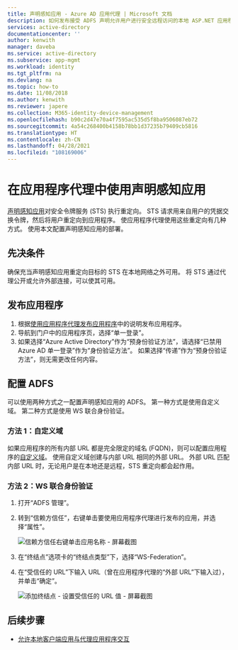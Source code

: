 ```yaml
---
title: 声明感知应用 - Azure AD 应用代理 | Microsoft 文档
description: 如何发布接受 ADFS 声明允许用户进行安全远程访问的本地 ASP.NET 应用程序。
services: active-directory
documentationcenter: ''
author: kenwith
manager: daveba
ms.service: active-directory
ms.subservice: app-mgmt
ms.workload: identity
ms.tgt_pltfrm: na
ms.devlang: na
ms.topic: how-to
ms.date: 11/08/2018
ms.author: kenwith
ms.reviewer: japere
ms.collection: M365-identity-device-management
ms.openlocfilehash: b90c2d47e70a4f7595ac535d5f8ba9506087eb72
ms.sourcegitcommit: 4a54c268400b4158b78bb1d37235b79409cb5816
ms.translationtype: HT
ms.contentlocale: zh-CN
ms.lasthandoff: 04/28/2021
ms.locfileid: "108169006"
---
```

# <a name="working-with-claims-aware-apps-in-application-proxy"></a>在应用程序代理中使用声明感知应用
[声明感知应用](/previous-versions/windows/desktop/legacy/bb736227(v=vs.85))对安全令牌服务 (STS) 执行重定向。 STS 请求用来自用户的凭据交换令牌，然后将用户重定向到应用程序。 使应用程序代理使用这些重定向有几种方式。 使用本文配置声明感知应用的部署。 

## <a name="prerequisites"></a>先决条件
确保充当声明感知应用重定向目标的 STS 在本地网络之外可用。 将 STS 通过代理公开或允许外部连接，可以使其可用。 

## <a name="publish-your-application"></a>发布应用程序

1. 根据[使用应用程序代理发布应用程序](application-proxy-add-on-premises-application.md)中的说明发布应用程序。
2. 导航到门户中的应用程序页，选择“单一登录”。
3. 如果选择“Azure Active Directory”作为“预身份验证方法”，请选择“已禁用 Azure AD 单一登录”作为“身份验证方法”。 如果选择“传递”作为“预身份验证方法”，则无需更改任何内容。

## <a name="configure-adfs"></a>配置 ADFS

可以使用两种方式之一配置声明感知应用的 ADFS。 第一种方式是使用自定义域。 第二种方式是使用 WS 联合身份验证。 

### <a name="option-1-custom-domains"></a>方法 1：自定义域

如果应用程序的所有内部 URL 都是完全限定的域名 (FQDN)，则可以配置应用程序的[自定义域](application-proxy-configure-custom-domain.md)。 使用自定义域创建与内部 URL 相同的外部 URL。 外部 URL 匹配内部 URL 时，无论用户是在本地还是远程，STS 重定向都会起作用。 

### <a name="option-2-ws-federation"></a>方法 2：WS 联合身份验证

1. 打开“ADFS 管理”。
2. 转到“信赖方信任”，右键单击要使用应用程序代理进行发布的应用，并选择“属性”。  

   ![信赖方信任右键单击应用名称 - 屏幕截图](./media/application-proxy-configure-for-claims-aware-applications/appproxyrelyingpartytrust.png)  

3. 在“终结点”选项卡的“终结点类型”下，选择“WS-Federation”。
4. 在“受信任的 URL”下输入 URL（曾在应用程序代理的“外部 URL”下输入过），并单击“确定”。  

   ![添加终结点 - 设置受信任的 URL 值 - 屏幕截图](./media/application-proxy-configure-for-claims-aware-applications/appproxyendpointtrustedurl.png)  

## <a name="next-steps"></a>后续步骤
* [允许本地客户端应用与代理应用程序交互](application-proxy-configure-native-client-application.md)